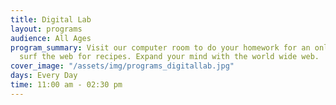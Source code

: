 ```yaml
---
title: Digital Lab
layout: programs
audience: All Ages
program_summary: Visit our computer room to do your homework for an online class or
  surf the web for recipes. Expand your mind with the world wide web.
cover_image: "/assets/img/programs_digitallab.jpg"
days: Every Day
time: 11:00 am - 02:30 pm
---
```


